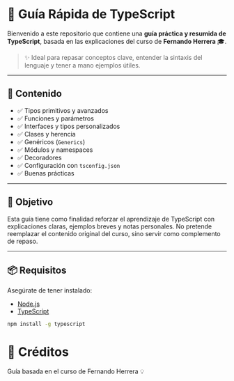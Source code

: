 # 📘 Guía Rápida de TypeScript

Bienvenido a este repositorio que contiene una **guía práctica y resumida de TypeScript**, basada en las explicaciones del curso de **Fernando Herrera** 🎓.

> ✨ Ideal para repasar conceptos clave, entender la sintaxis del lenguaje y tener a mano ejemplos útiles.

---

## 🧠 Contenido

- ✅ Tipos primitivos y avanzados
- ✅ Funciones y parámetros
- ✅ Interfaces y tipos personalizados
- ✅ Clases y herencia
- ✅ Genéricos (`Generics`)
- ✅ Módulos y namespaces
- ✅ Decoradores
- ✅ Configuración con `tsconfig.json`
- ✅ Buenas prácticas

---

## 🚀 Objetivo

Esta guía tiene como finalidad reforzar el aprendizaje de TypeScript con explicaciones claras, ejemplos breves y notas personales. No pretende reemplazar el contenido original del curso, sino servir como complemento de repaso.

---

## 📦 Requisitos

Asegúrate de tener instalado:

- [Node.js](https://nodejs.org/)
- [TypeScript](https://www.typescriptlang.org/)

```bash
npm install -g typescript
```

# 🤝 Créditos
Guía basada en el curso de Fernando Herrera 💡

